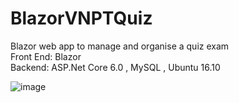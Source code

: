 # BlazorVNPTQuiz
Blazor web app to manage and organise a quiz exam <br>
Front End: Blazor <br>
Backend: ASP.Net Core 6.0 , MySQL , Ubuntu 16.10

![image](https://user-images.githubusercontent.com/9511783/177298660-6b5e28df-ce75-49d4-8555-6c74703cc81f.png)

